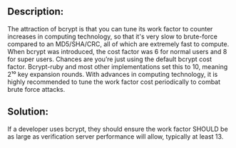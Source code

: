 ## Description:

The attraction of bcrypt is that you can tune its work factor to counter increases in computing technology, so that it's very slow to brute-force compared to an MD5/SHA/CRC, all of which are extremely fast to compute. When bcrypt was introduced, the cost factor was 6 for normal users and 8 for super users. Chances are you’re just using the default bcrypt cost factor. Bcrypt-ruby and most other implementations set this to 10, meaning 2¹⁰ key expansion rounds. With advances in computing technology, it is highly recommended to tune the work factor cost periodically to combat brute force attacks.


## Solution:

If a developer uses bcrypt, they should ensure the work factor SHOULD be as large as verification server performance will allow, typically at least 13.
